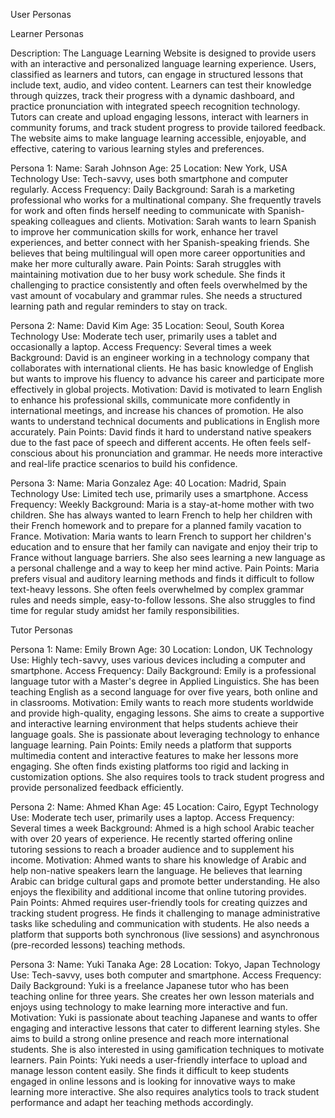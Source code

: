 User Personas

Learner Personas

Description:
The Language Learning Website is designed to provide users with an interactive and personalized language learning experience. Users, classified as learners and tutors, can engage in structured lessons that include text, audio, and video content. Learners can test their knowledge through quizzes, track their progress with a dynamic dashboard, and practice pronunciation with integrated speech recognition technology. Tutors can create and upload engaging lessons, interact with learners in community forums, and track student progress to provide tailored feedback. The website aims to make language learning accessible, enjoyable, and effective, catering to various learning styles and preferences.

Persona 1:
Name: Sarah Johnson
Age: 25
Location: New York, USA
Technology Use: Tech-savvy, uses both smartphone and computer regularly.
Access Frequency: Daily
Background: Sarah is a marketing professional who works for a multinational company. She frequently travels for work and often finds herself needing to communicate with Spanish-speaking colleagues and clients.
Motivation: Sarah wants to learn Spanish to improve her communication skills for work, enhance her travel experiences, and better connect with her Spanish-speaking friends. She believes that being multilingual will open more career opportunities and make her more culturally aware.
Pain Points: Sarah struggles with maintaining motivation due to her busy work schedule. She finds it challenging to practice consistently and often feels overwhelmed by the vast amount of vocabulary and grammar rules. She needs a structured learning path and regular reminders to stay on track.

Persona 2:
Name: David Kim
Age: 35
Location: Seoul, South Korea
Technology Use: Moderate tech user, primarily uses a tablet and occasionally a laptop.
Access Frequency: Several times a week
Background: David is an engineer working in a technology company that collaborates with international clients. He has basic knowledge of English but wants to improve his fluency to advance his career and participate more effectively in global projects.
Motivation: David is motivated to learn English to enhance his professional skills, communicate more confidently in international meetings, and increase his chances of promotion. He also wants to understand technical documents and publications in English more accurately.
Pain Points: David finds it hard to understand native speakers due to the fast pace of speech and different accents. He often feels self-conscious about his pronunciation and grammar. He needs more interactive and real-life practice scenarios to build his confidence.

Persona 3:
Name: Maria Gonzalez
Age: 40
Location: Madrid, Spain
Technology Use: Limited tech use, primarily uses a smartphone.
Access Frequency: Weekly
Background: Maria is a stay-at-home mother with two children. She has always wanted to learn French to help her children with their French homework and to prepare for a planned family vacation to France.
Motivation: Maria wants to learn French to support her children's education and to ensure that her family can navigate and enjoy their trip to France without language barriers. She also sees learning a new language as a personal challenge and a way to keep her mind active.
Pain Points: Maria prefers visual and auditory learning methods and finds it difficult to follow text-heavy lessons. She often feels overwhelmed by complex grammar rules and needs simple, easy-to-follow lessons. She also struggles to find time for regular study amidst her family responsibilities.

Tutor Personas

Persona 1:
Name: Emily Brown
Age: 30
Location: London, UK
Technology Use: Highly tech-savvy, uses various devices including a computer and smartphone.
Access Frequency: Daily
Background: Emily is a professional language tutor with a Master's degree in Applied Linguistics. She has been teaching English as a second language for over five years, both online and in classrooms.
Motivation: Emily wants to reach more students worldwide and provide high-quality, engaging lessons. She aims to create a supportive and interactive learning environment that helps students achieve their language goals. She is passionate about leveraging technology to enhance language learning.
Pain Points: Emily needs a platform that supports multimedia content and interactive features to make her lessons more engaging. She often finds existing platforms too rigid and lacking in customization options. She also requires tools to track student progress and provide personalized feedback efficiently.

Persona 2:
Name: Ahmed Khan
Age: 45
Location: Cairo, Egypt
Technology Use: Moderate tech user, primarily uses a laptop.
Access Frequency: Several times a week
Background: Ahmed is a high school Arabic teacher with over 20 years of experience. He recently started offering online tutoring sessions to reach a broader audience and to supplement his income.
Motivation: Ahmed wants to share his knowledge of Arabic and help non-native speakers learn the language. He believes that learning Arabic can bridge cultural gaps and promote better understanding. He also enjoys the flexibility and additional income that online tutoring provides.
Pain Points: Ahmed requires user-friendly tools for creating quizzes and tracking student progress. He finds it challenging to manage administrative tasks like scheduling and communication with students. He also needs a platform that supports both synchronous (live sessions) and asynchronous (pre-recorded lessons) teaching methods.

Persona 3:
Name: Yuki Tanaka
Age: 28
Location: Tokyo, Japan
Technology Use: Tech-savvy, uses both computer and smartphone.
Access Frequency: Daily
Background: Yuki is a freelance Japanese tutor who has been teaching online for three years. She creates her own lesson materials and enjoys using technology to make learning more interactive and fun.
Motivation: Yuki is passionate about teaching Japanese and wants to offer engaging and interactive lessons that cater to different learning styles. She aims to build a strong online presence and reach more international students. She is also interested in using gamification techniques to motivate learners.
Pain Points: Yuki needs a user-friendly interface to upload and manage lesson content easily. She finds it difficult to keep students engaged in online lessons and is looking for innovative ways to make learning more interactive. She also requires analytics tools to track student performance and adapt her teaching methods accordingly.

